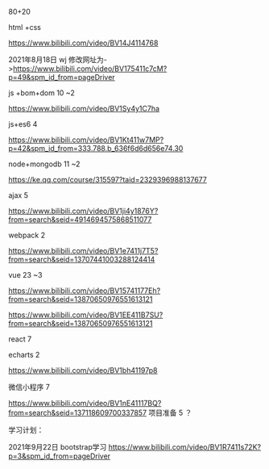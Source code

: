 80+20

html +css 

https://www.bilibili.com/video/BV14J4114768

2021年8月18日 wj 修改网址为->https://www.bilibili.com/video/BV175411c7cM?p=49&spm_id_from=pageDriver

js +bom+dom 10 ~2

https://www.bilibili.com/video/BV1Sy4y1C7ha

js+es6 4

https://www.bilibili.com/video/BV1Kt411w7MP?p=42&spm_id_from=333.788.b_636f6d6d656e74.30

node+mongodb 11 ~2

https://ke.qq.com/course/315597?taid=2329396988137677

ajax 5

https://www.bilibili.com/video/BV1ji4y1876Y?from=search&seid=4914694575868511077

webpack 2

https://www.bilibili.com/video/BV1e7411j7T5?from=search&seid=13707441003288124414

vue 23 ~3

https://www.bilibili.com/video/BV15741177Eh?from=search&seid=13870650976551613121

https://www.bilibili.com/video/BV1EE411B7SU?from=search&seid=13870650976551613121

react 7

echarts 2

https://www.bilibili.com/video/BV1bh41197p8

微信小程序 7

https://www.bilibili.com/video/BV1nE41117BQ?from=search&seid=137118609700337857
项目准备 5 ？



学习计划：

2021年9月22日 bootstrap学习 https://www.bilibili.com/video/BV1R7411s72K?p=3&spm_id_from=pageDriver









